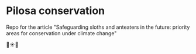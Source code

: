 # Pilosa conservation
Repo for the article "Safeguarding sloths and anteaters in the future: priority areas for conservation under climate change"

🌳☀🦥
